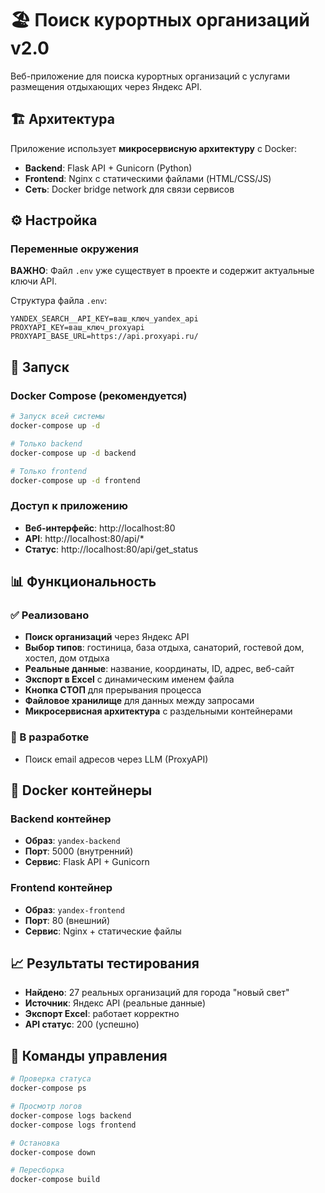 # 🏖️ Поиск курортных организаций v2.0

Веб-приложение для поиска курортных организаций с услугами размещения отдыхающих через Яндекс API.

## 🏗️ Архитектура

Приложение использует **микросервисную архитектуру** с Docker:

- **Backend**: Flask API + Gunicorn (Python)
- **Frontend**: Nginx с статическими файлами (HTML/CSS/JS)
- **Сеть**: Docker bridge network для связи сервисов

## ⚙️ Настройка

### Переменные окружения

**ВАЖНО**: Файл `.env` уже существует в проекте и содержит актуальные ключи API.

Структура файла `.env`:
```
YANDEX_SEARCH__API_KEY=ваш_ключ_yandex_api
PROXYAPI_KEY=ваш_ключ_proxyapi
PROXYAPI_BASE_URL=https://api.proxyapi.ru/
```

## 🚀 Запуск

### Docker Compose (рекомендуется)

```bash
# Запуск всей системы
docker-compose up -d

# Только backend
docker-compose up -d backend

# Только frontend
docker-compose up -d frontend
```

### Доступ к приложению

- **Веб-интерфейс**: http://localhost:80
- **API**: http://localhost:80/api/*
- **Статус**: http://localhost:80/api/get_status

## 📊 Функциональность

### ✅ Реализовано
- **Поиск организаций** через Яндекс API
- **Выбор типов**: гостиница, база отдыха, санаторий, гостевой дом, хостел, дом отдыха
- **Реальные данные**: название, координаты, ID, адрес, веб-сайт
- **Экспорт в Excel** с динамическим именем файла
- **Кнопка СТОП** для прерывания процесса
- **Файловое хранилище** для данных между запросами
- **Микросервисная архитектура** с раздельными контейнерами

### 🔄 В разработке
- Поиск email адресов через LLM (ProxyAPI)

## 🐳 Docker контейнеры

### Backend контейнер
- **Образ**: `yandex-backend`
- **Порт**: 5000 (внутренний)
- **Сервис**: Flask API + Gunicorn

### Frontend контейнер
- **Образ**: `yandex-frontend`
- **Порт**: 80 (внешний)
- **Сервис**: Nginx + статические файлы

## 📈 Результаты тестирования

- **Найдено**: 27 реальных организаций для города "новый свет"
- **Источник**: Яндекс API (реальные данные)
- **Экспорт Excel**: работает корректно
- **API статус**: 200 (успешно)

## 🔧 Команды управления

```bash
# Проверка статуса
docker-compose ps

# Просмотр логов
docker-compose logs backend
docker-compose logs frontend

# Остановка
docker-compose down

# Пересборка
docker-compose build
```